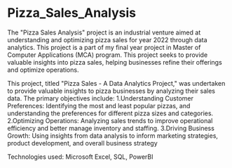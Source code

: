 # Pizza_Sales_Analysis

The "Pizza Sales Analysis" project is an industrial venture aimed at understanding and optimizing pizza sales for year 2022 through data analytics. This project is a part of my final year project in Master of Computer Applications (MCA) program. This project seeks to provide valuable insights into pizza sales, helping businesses refine their offerings and optimize operations.

This project, titled "Pizza Sales - A Data Analytics Project," was undertaken to provide valuable insights to pizza businesses by analyzing their sales data.
The primary objectives include:
1.Understanding Customer Preferences: Identifying the most and least popular pizzas, and understanding the preferences for different pizza sizes and categories.
2.Optimizing Operations: Analyzing sales trends to improve operational efficiency and better manage inventory and staffing.
3.Driving Business Growth: Using insights from data analysis to inform marketing strategies, product development, and overall business strategy

Technologies used: Microsoft Excel, SQL, PowerBI
